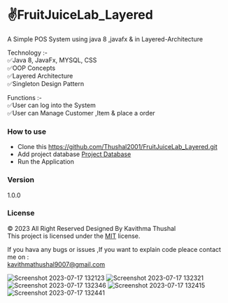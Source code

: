 # ✌️FruitJuiceLab_Layered
A Simple POS System using java 8 ,javafx &amp; in Layered-Architecture

Technology :-<br/>
✅Java 8, JavaFx, MYSQL, CSS<br/>
✅OOP Concepts<br/>
✅Layered Architecture<br/>
✅Singleton Design Pattern<br/>

Functions :-<br/>
✅User can log into the System<br/>
✅User can Manage Customer ,Item & place a order<br/>

### How to use
* Clone this https://github.com/Thushal2001/FruitJuiceLab_Layered.git
* Add project database [Project Database](https://github.com/Thushal2001/FruitJuiceLab_Layered/blob/master/src/lk/ijse/pos/view/util/schema.sql)
* Run the Application

### Version
1.0.0

### License
© 2023 All Right Reserved Designed By Kavithma Thushal<br/>
This project is licensed under the [MIT](LICENSE) license.

If you hava any bugs or issues ,If you want to explain code pleace contact me on :<br/>
[kavithmathushal9007@gmail.com](https://www.kavithmathushal9007@gmail.com)

![Screenshot 2023-07-17 132123](https://github.com/Thushal2001/FruitJuiceLab_Layered/assets/125787087/39aba9e8-0826-4c1d-8707-d006570252db)
![Screenshot 2023-07-17 132321](https://github.com/Thushal2001/FruitJuiceLab_Layered/assets/125787087/541fd42d-6169-481a-bea6-d49c8e10f56c)
![Screenshot 2023-07-17 132346](https://github.com/Thushal2001/FruitJuiceLab_Layered/assets/125787087/a27329d7-15ca-4937-866a-85a80f74c4ec)
![Screenshot 2023-07-17 132415](https://github.com/Thushal2001/FruitJuiceLab_Layered/assets/125787087/9d4c187a-c76c-4870-a1e9-1c0215fb0641)
![Screenshot 2023-07-17 132441](https://github.com/Thushal2001/FruitJuiceLab_Layered/assets/125787087/dd7a1a95-0d8a-42b5-a815-71ba6dd889b0)

